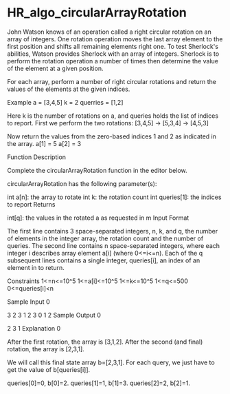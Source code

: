 # HR_algo_circularArrayRotation

John Watson knows of an operation called a right circular rotation on an array of integers. One rotation operation moves the last array element to the first position and shifts all remaining elements right one. To test Sherlock's abilities, Watson provides Sherlock with an array of integers. Sherlock is to perform the rotation operation a number of times then determine the value of the element at a given position.

For each array, perform a number of right circular rotations and return the values of the elements at the given indices.

Example
a = [3,4,5]
k = 2
querries = [1,2]

Here k is the number of rotations on a, and queries holds the list of indices to report. First we perform the two rotations: 
[3,4,5] -> [5,3,4] -> [4,5,3]

Now return the values from the zero-based indices 1 and 2 as indicated in the  array.
a[1] = 5
a[2] = 3

Function Description

Complete the circularArrayRotation function in the editor below.

circularArrayRotation has the following parameter(s):

int a[n]: the array to rotate
int k: the rotation count
int queries[1]: the indices to report
Returns

int[q]: the values in the rotated a as requested in m
Input Format

The first line contains 3 space-separated integers, n, k, and q, the number of elements in the integer array, the rotation count and the number of queries.
The second line contains n space-separated integers, where each integer i describes array element  a[i] (where 0<=i<=n).
Each of the q subsequent lines contains a single integer, queries[i], an index of an element in  to return.

Constraints
1<=n<=10^5
1<=a[i]<=10^5
1<=k<=10^5
1<=q<=500
0<=queries[i]<n

Sample Input 0

3 2 3
1 2 3
0
1
2
Sample Output 0

2
3
1
Explanation 0

After the first rotation, the array is [3,1,2].
After the second (and final) rotation, the array is [2,3,1].

We will call this final state array b=[2,3,1]. For each query, we just have to get the value of b[queries[i]].

queries[0]=0, b[0]=2.
queries[1]=1, b[1]=3.
queries[2]=2, b[2]=1.
